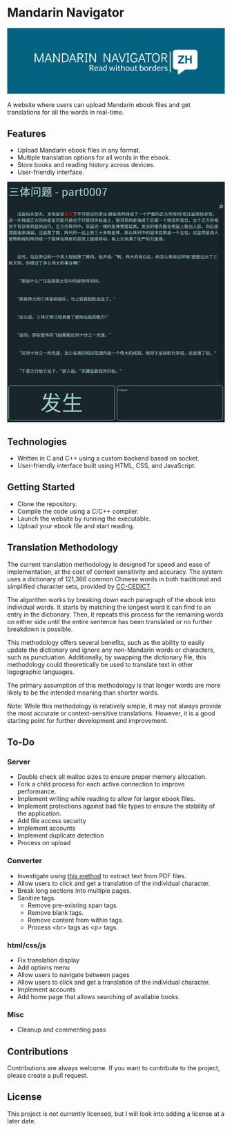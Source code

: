 
# Mandarin Navigator

![](/content/png/mandarin-navigator-high-resolution-color-logo-crop.png)

A website where users can upload Mandarin ebook files and get translations for all the words in real-time.

## Features

* Upload Mandarin ebook files in any format.
* Multiple translation options for all words in the ebook.
* Store books and reading history across devices.
* User-friendly interface.

![](/content/Example_2023-02-05.png)

## Technologies

* Written in C and C++ using a custom backend based on socket.
* User-friendly interface built using HTML, CSS, and JavaScript.

## Getting Started

* Clone the repository.
* Compile the code using a C/C++ compiler.
* Launch the website by running the executable.
* Upload your ebook file and start reading.

## Translation Methodology

The current translation methodology is designed for speed and ease of implementation, at the cost of context sensitivity and accuracy. The system uses a dictionary of 121,366 common Chinese words in both traditional and simplified character sets, provided by [CC-CEDICT](https://cc-cedict.org/wiki/).

The algorithm works by breaking down each paragraph of the ebook into individual words. It starts by matching the longest word it can find to an entry in the dictionary. Then, it repeats this process for the remaining words on either side until the entire sentence has been translated or no further breakdown is possible.

This methodology offers several benefits, such as the ability to easily update the dictionary and ignore any non-Mandarin words or characters, such as punctuation. Additionally, by swapping the dictionary file, this methodology could theoretically be used to translate text in other logographic languages.

The primary assumption of this methodology is that longer words are more likely to be the intended meaning than shorter words.

Note: While this methodology is relatively simple, it may not always provide the most accurate or context-sensitive translations. However, it is a good starting point for further development and improvement.

## To-Do

### Server
* Double check all malloc sizes to ensure proper memory allocation.
* Fork a child process for each active connection to improve performance.
* Implement writing while reading to allow for larger ebook files.
* Implement protections against bad file types to ensure the stability of the application.
* Add file access security
* Implement accounts
* Implement duplicate detection
* Process on upload

### Converter
* Investigate using [this method](https://dida.do/blog/how-to-extract-text-from-pdf) to extract text from PDF files.
* Allow users to click and get a translation of the individual character.
* Break long sections into multiple pages.
* Sanitize tags.
    * Remove pre-existing span tags.
    * Remove blank tags.
    * Remove content from within tags.
    * Process \<br\> tags as \<p\> tags.

### html/css/js
* Fix translation display
* Add options menu
* Allow users to navigate between pages
* Allow users to click and get a translation of the individual character.
* Implement accounts
* Add home page that allows searching of available books.

### Misc
* Cleanup and commenting pass

## Contributions

Contributions are always welcome. If you want to contribute to the project, please create a pull request.

## License

This project is not currently licensed, but I will look into adding a license at a later date.